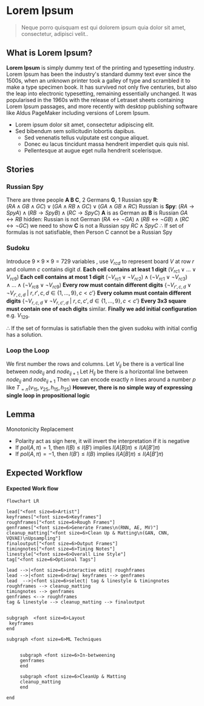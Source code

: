 # Lorem Ipsum
> Neque porro quisquam est qui dolorem ipsum quia dolor sit amet, consectetur, adipisci velit..

## What is Lorem Ipsum?
**Lorem Ipsum** is simply dummy text of the printing and typesetting industry. Lorem Ipsum has been the industry's standard dummy text ever since the 1500s, when an unknown printer took a galley of type and scrambled it to make a type specimen book. It has survived not only five centuries, but also the leap into electronic typesetting, remaining essentially unchanged. It was popularised in the 1960s with the release of Letraset sheets containing Lorem Ipsum passages, and more recently with desktop publishing software like Aldus PageMaker including versions of Lorem Ipsum.

- Lorem ipsum dolor sit amet, consectetur adipiscing elit.
- Sed bibendum sem sollicitudin lobortis dapibus.
  - Sed venenatis tellus vulputate est congue aliquet.
  - Donec eu lacus tincidunt massa hendrerit imperdiet quis quis nisl.
  - Pellentesque at augue eget nulla hendrerit scelerisque.

## Stories

### Russian Spy
There are three people **A B C**, 2 Germans **G**, 1 Russian spy **R**: <br>$(RA \land GB \land GC) \lor (GA \land RB \land GC) \lor (GA \land GB \land RC)$
Russian is **Spy**:
$(RA \rightarrow SpyA) \land (RB \rightarrow SpyB) \land (RC \rightarrow SpyC)$
**A** is as German as **B** is Russian
$GA \leftrightarrow RB$
hidden: Russian is not German
$(RA \leftrightarrow ¬GA) \land (RB \leftrightarrow ¬GB) \land (RC \leftrightarrow ¬GC)$
we need to show **C** is not a Russian spy
$RC \land SpyC$
$\therefore$ If set of formulas is not satisfiable, then Person C cannot be a Russian Spy

### Sudoku

Introduce $9 \times 9 \times 9 = 729$ variables , use $V_{rcd}$ to represent board $V$ at row $r$ and column $c$ contains digit $d$.
**Each cell contains at least 1 digit**
$\left( V_{rc1} \vee  \dots \vee V_{rc9}\right)$
**Each cell contains at most 1 digit**
$\left( \neg V_{rc1} \vee \neg V_{rc2}\right) \wedge \left( \neg V_{rc1} \vee \neg V_{rc3}\right) \wedge \dots \wedge \left( \neg V_{rc8} \vee \neg V_{rc9}\right)$
**Every row must contain different digits**
$\{ \neg V_{r',c,d} \vee \neg V_{r',c,d}\  |\  r, r', c, d \in \{ 1, \dots, 9 \}, c < c' \}$
**Every column must contain different digits**
$\{ \neg V_{r,c,d} \vee \neg V_{r,c',d}\  |\  r, c, c', d \in \{ 1, \dots, 9 \}, c < c' \}$
**Every 3x3 square must contain one of each digits**
similar.
**Finally we add initial configuration**
e.g. $V_{129}$.

$\therefore$ If the set of formulas is satisfiable then the given sudoku with initial config has a solution.

### Loop the Loop
We first number the rows and columns.
Let $V_{ij}$ be there is a vertical line between $node_{ij}$ and $node_{ij+1}$
Let $H_{ij}$ be there is a horizontal line between $node_{ij}$ and $node_{ij+1}$
Then we can encode exactly $n$ lines around a number $p$ like 
$T_{=n}(v_{15}, v_{25}, h_{15}, h_{25})$
**However, there is no simple way of expressing single loop in propositional logic**

## Lemma
Monotonicity Replacement <br />
- Polarity act as sign here, it will invert the interpretation if it is negative<br />
- If $pol(A, π) = 1$, then $I(B) ≤ I(B')$ implies $I(A[B]π) ≤ I(A[B']π)$<br />
- If $pol(A, π) = −1$, then $I(B') ≤ I(B)$ implies $I(A[B]π) ≤ I(A[B']π)$<br />

## Expected Workflow
#### Expected Work flow

```mermaid
flowchart LR

lead["<font size=6>Artist"]
keyframes["<font size=6>Keyframes"]
roughframes["<font size=6>Rough Frames"]
genframes["<font size=6>Generate Frames\n(RNN, AE, MV)"]
cleanup_matting["<font size=6>Clean Up & Matting\n(GAN, CNN, VQVAE)\nUpsampling"]
finaloutput["<font size=6>Output Frames"]
timingnotes["<font size=6>Timing Notes"] 
linestyle["<font size=6>Overall Line Style"]
tag["<font size=6>Optional Tags"]

lead -->|<font size=6>interactive edit| roughframes
lead -->|<font size=6>draw| keyframes --> genframes
lead  -->|<font size=6>select| tag & linestyle & timingnotes
roughframes --> cleanup_matting
timingnotes --> genframes
genframes <--> roughframes
tag & linestyle --> cleanup_matting --> finaloutput


subgraph  <font size=6>Layout
 keyframes
end

subgraph <font size=6>ML Techniques
	

     subgraph <font size=6>In-betweening
     genframes
     end

     subgraph <font size=6>CleanUp & Matting
     cleanup_matting
     end
     
end
```


